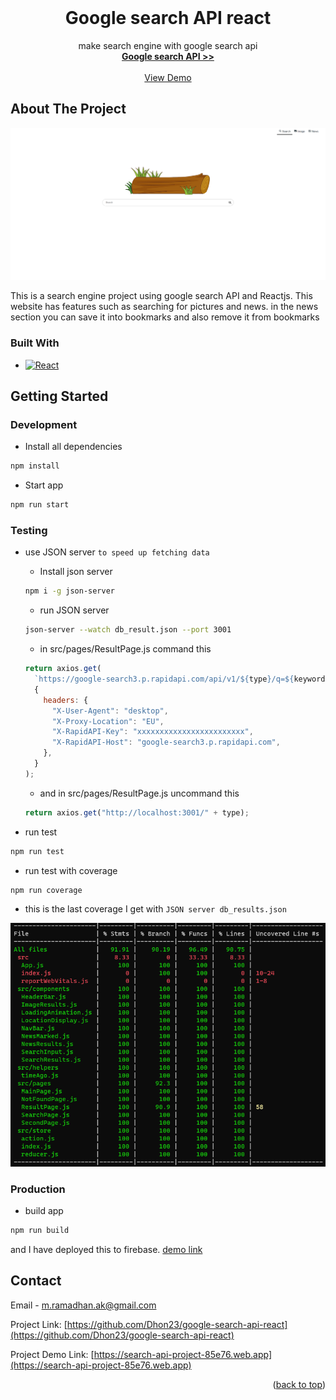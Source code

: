 <br />
<div align="center">

<h1 align="center">Google search API react</h1>

  <p align="center">
    make search engine with google search api
    <br />
    <a href="https://rapidapi.com/apigeek/api/google-search3"><strong>Google search API >></strong></a>
    <br />
    <br />
    <a href="https://search-api-project-85e76.web.app">View Demo</a>
  </p>
</div>

## About The Project

[![product-screenshot]](https://search-api-project-85e76.web.app)

This is a search engine project using google search API and Reactjs. This website has features such as searching for pictures and news. in the news section you can save it into bookmarks and also remove it from bookmarks

### Built With

- [![React][react.js]][react-url]

## Getting Started

### Development

- Install all dependencies

```sh
npm install
```

- Start app

```sh
npm run start
```

### Testing

- use JSON server `to speed up fetching data`

  - Install json server

  ```sh
  npm i -g json-server
  ```

  - run JSON server

  ```sh
  json-server --watch db_result.json --port 3001
  ```

  - in src/pages/ResultPage.js command this

  ```js
  return axios.get(
    `https://google-search3.p.rapidapi.com/api/v1/${type}/q=${keyword}`,
    {
      headers: {
        "X-User-Agent": "desktop",
        "X-Proxy-Location": "EU",
        "X-RapidAPI-Key": "xxxxxxxxxxxxxxxxxxxxxxxx",
        "X-RapidAPI-Host": "google-search3.p.rapidapi.com",
      },
    }
  );
  ```

  - and in src/pages/ResultPage.js uncommand this

  ```js
  return axios.get("http://localhost:3001/" + type);
  ```

- run test

```sh
npm run test
```

- run test with coverage

```sh
npm run coverage
```

- this is the last coverage I get with `JSON server db_results.json`

![test-coverage]

### Production

- build app

```sh
npm run build
```

and I have deployed this to firebase. <a href="https://search-api-project-85e76.web.app">demo link</a>

## Contact

Email - [m.ramadhan.ak@gmail.com](https://gmail:m.ramadhan.ak@gmail.com)

Project Link: [https://github.com/Dhon23/google-search-api-react](https://github.com/Dhon23/google-search-api-react)

Project Demo Link: [https://search-api-project-85e76.web.app](https://search-api-project-85e76.web.app)

<p align="right">(<a href="#readme-top">back to top</a>)</p>

[linkedin-shield]: https://img.shields.io/badge/-LinkedIn-black.svg?style=for-the-badge&logo=linkedin&colorB=555
[linkedin-url]: https://linkedin.com/in/linkedin_username
[product-screenshot]: images/landing-page.png
[test-coverage]: images/test-coverage.png
[react.js]: https://img.shields.io/badge/React-20232A?style=for-the-badge&logo=react&logoColor=61DAFB
[react-url]: https://reactjs.org
